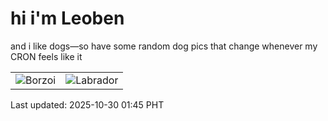 # hi i'm Leoben

and i like dogs—so have some random dog pics that change whenever my CRON feels like it

|  |  |
|--------|----------|
| ![Borzoi](https://random-dog-vercel.vercel.app/api/random-borzoi?v=1761759958) | ![Labrador](https://random-dog-vercel.vercel.app/api/random-labrador?v=1761759958) |

Last updated: 2025-10-30 01:45 PHT
